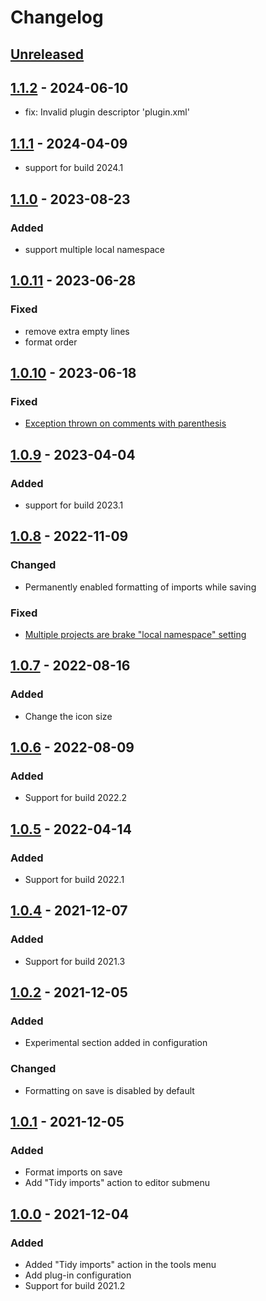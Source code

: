 # Changelog

## [Unreleased]

## [1.1.2] - 2024-06-10
- fix: Invalid plugin descriptor 'plugin.xml'

## [1.1.1] - 2024-04-09
- support for build 2024.1

## [1.1.0] - 2023-08-23

### Added
- support multiple local namespace

## [1.0.11] - 2023-06-28

### Fixed
- remove extra empty lines
- format order

## [1.0.10] - 2023-06-18

### Fixed
- [Exception thrown on comments with parenthesis](https://github.com/wendrowycz/go-imports-tidy/issues/9)

## [1.0.9] - 2023-04-04

### Added
- support for build 2023.1

## [1.0.8] - 2022-11-09

### Changed
- Permanently enabled formatting of imports while saving

### Fixed
- [Multiple projects are brake "local namespace" setting](https://github.com/wendrowycz/go-imports-tidy/issues/4)

## [1.0.7] - 2022-08-16

### Added
- Change the icon size

## [1.0.6] - 2022-08-09

### Added
- Support for build 2022.2

## [1.0.5] - 2022-04-14

### Added
- Support for build 2022.1

## [1.0.4] - 2021-12-07

### Added
- Support for build 2021.3

## [1.0.2] - 2021-12-05

### Added
- Experimental section added in configuration

### Changed
- Formatting on save is disabled by default

## [1.0.1] - 2021-12-05

### Added
- Format imports on save
- Add "Tidy imports" action to editor submenu

## [1.0.0] - 2021-12-04

### Added
- Added "Tidy imports" action in the tools menu
- Add plug-in configuration
- Support for build 2021.2

[Unreleased]: https://github.com/wendrowycz/go-imports-tidy/compare/v1.1.2...HEAD
[1.1.2]: https://github.com/wendrowycz/go-imports-tidy/compare/v1.1.1...v1.1.2
[1.1.1]: https://github.com/wendrowycz/go-imports-tidy/compare/v1.1.0...v1.1.1
[1.1.0]: https://github.com/wendrowycz/go-imports-tidy/compare/v1.0.11...v1.1.0
[1.0.11]: https://github.com/wendrowycz/go-imports-tidy/compare/v1.0.10...v1.0.11
[1.0.10]: https://github.com/wendrowycz/go-imports-tidy/compare/v1.0.9...v1.0.10
[1.0.9]: https://github.com/wendrowycz/go-imports-tidy/compare/v1.0.8...v1.0.9
[1.0.8]: https://github.com/wendrowycz/go-imports-tidy/compare/v1.0.7...v1.0.8
[1.0.7]: https://github.com/wendrowycz/go-imports-tidy/compare/v1.0.6...v1.0.7
[1.0.6]: https://github.com/wendrowycz/go-imports-tidy/compare/v1.0.5...v1.0.6
[1.0.5]: https://github.com/wendrowycz/go-imports-tidy/compare/v1.0.4...v1.0.5
[1.0.4]: https://github.com/wendrowycz/go-imports-tidy/compare/v1.0.2...v1.0.4
[1.0.2]: https://github.com/wendrowycz/go-imports-tidy/compare/v1.0.1...v1.0.2
[1.0.1]: https://github.com/wendrowycz/go-imports-tidy/compare/v1.0.0...v1.0.1
[1.0.0]: https://github.com/wendrowycz/go-imports-tidy/commits/v1.0.0
[//]: #
